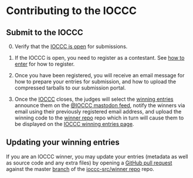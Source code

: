 # Contributing to the IOCCC

## Submit to the IOCCC

0. Verify that the [IOCCC is open](https://www.ioccc.org/index.html#enter) for
submissions.

1. If the IOCCC is open, you need to register as a contestant.  See [how to
enter](https://www.ioccc.org/index.html#enter) for how to register.

2. Once you have been registered, you will receive an email message for how to
prepare your entries for submission, and how to upload the compressed tarballs
to our submission portal.

3. Once the [IOCCC](https://www.ioccc.org/index.html#enter) closes, the judges
will select the [winning entries](https://www.ioccc.org/years.html) announce them
on the [@IOCCC mastodon feed](https://fosstodon.org/@ioccc), notify the winners
via email using their previously registered email address, and upload the
winning code to the [winner repo](https://github.com/ioccc-src/winner) repo
which in turn will cause them to be displayed on the [IOCCC winning entries
page](https://www.ioccc.org/years.html).

## Updating your winning entries

If you are an IOCCC winner, you may update your entries (metadata as well as
source code and any extra files) by opening a [GitHub pull
request](https://github.com/ioccc-src/winner/pulls) against the master
[branch](https://github.com/ioccc-src/winner/branches) of the [ioccc-src/winner
repo](https://github.com/ioccc-src/winner) repo.
